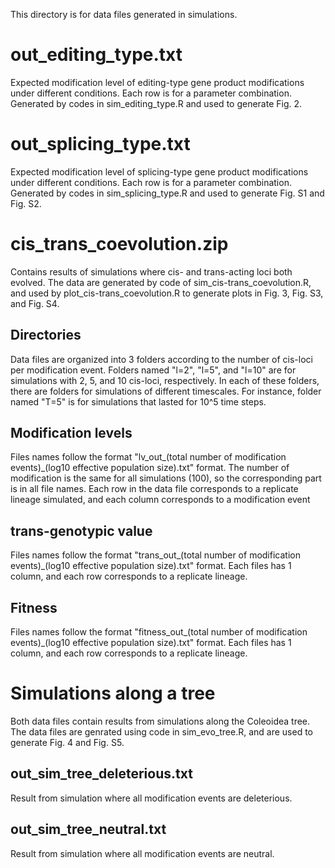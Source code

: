 This directory is for data files generated in simulations.

# out_editing_type.txt 
Expected modification level of editing-type gene product modifications under different conditions. Each row is for a parameter combination. Generated by codes in sim_editing_type.R and used to generate Fig. 2.

# out_splicing_type.txt 
Expected modification level of splicing-type gene product modifications under different conditions. Each row is for a parameter combination. Generated by codes in sim_splicing_type.R and used to generate Fig. S1 and Fig. S2.

# cis_trans_coevolution.zip 
Contains results of simulations where cis- and trans-acting loci both evolved. The data are generated by code of sim_cis-trans_coevolution.R, and used by plot_cis-trans_coevolution.R to generate plots in Fig. 3, Fig. S3, and Fig. S4.

## Directories
Data files are organized into 3 folders according to the number of cis-loci per modification event. Folders named "l=2", "l=5", and "l=10" are for simulations with 2, 5, and 10 cis-loci, respectively. In each of these folders, there are folders for simulations of different timescales. For instance, folder named "T=5" is for simulations that lasted for 10^5 time steps.

## Modification levels
Files names follow the format "lv_out_(total number of modification events)_(log10 effective population size).txt" format. The number of modification is the same for all simulations (100), so the corresponding part is in all file names. Each row in the data file corresponds to a replicate lineage simulated, and each column corresponds to a modification event

## trans-genotypic value
Files names follow the format "trans_out_(total number of modification events)_(log10 effective population size).txt" format. Each files has 1 column, and each row corresponds to a replicate lineage.

## Fitness
Files names follow the format "fitness_out_(total number of modification events)_(log10 effective population size).txt" format. Each files has 1 column, and each row corresponds to a replicate lineage.

# Simulations along a tree
Both data files contain results from simulations along the Coleoidea tree. The data files are genrated using code in sim_evo_tree.R, and are used to generate Fig. 4 and Fig. S5.

## out_sim_tree_deleterious.txt
Result from simulation where all modification events are deleterious.

## out_sim_tree_neutral.txt
Result from simulation where all modification events are neutral.
